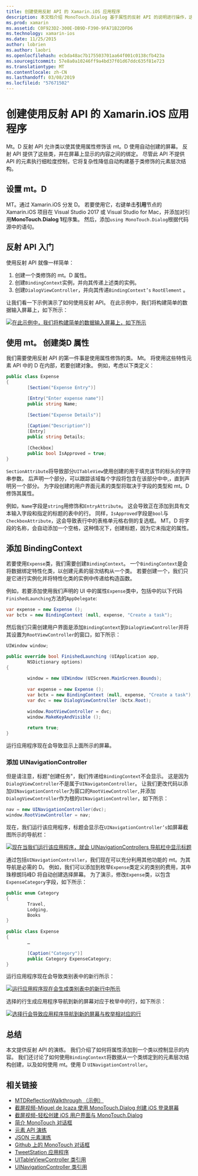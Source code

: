 ```yaml
---
title: 创建使用反射 API 的 Xamarin.iOS 应用程序
description: 本文档介绍 MonoTouch.Dialog 基于属性的反射 API 的说明进行操作，这将创建基于使用属性修饰的类的 UI。
ms.prod: xamarin
ms.assetid: C0F923D2-300E-DB9D-F390-9FA71B22DFD6
ms.technology: xamarin-ios
ms.date: 11/25/2015
author: lobrien
ms.author: laobri
ms.openlocfilehash: ecbda48ac7b175503701aa64f001c0138cfb423a
ms.sourcegitcommit: 57e8a0a10246ff9a4bd37f01d67ddc635f81e723
ms.translationtype: MT
ms.contentlocale: zh-CN
ms.lasthandoff: 03/08/2019
ms.locfileid: "57671502"
---
```

# <a name="creating-a-xamarinios-application-using-the-reflection-api"></a>创建使用反射 API 的 Xamarin.iOS 应用程序

Mt。D 反射 API 允许类以使其使用属性修饰该 mt。D 使用自动创建的屏幕。 反射 API 提供了这些类，并在屏幕上显示的内容之间的绑定。 尽管此 API 不提供 API 的元素执行细粒度控制，它将复杂性降低自动构建基于类修饰的元素层次结构。

## <a name="setting-up-mtd"></a>设置 mt。D

MT。通过 Xamarin.iOS 分发 D。 若要使用它，右键单击**引用**节点的 Xamarin.iOS 项目在 Visual Studio 2017 或 Visual Studio for Mac，并添加对引用**MonoTouch.Dialog 1**程序集。 然后，添加`using MonoTouch.Dialog`根据代码源中的语句。

## <a name="getting-started-with-the-reflection-api"></a>反射 API 入门

使用反射 API 就像一样简单：

1.  创建一个类修饰的 mt。D 属性。
1.  创建`BindingContext`实例，并向其传递上述类的实例。 
1.  创建`DialogViewController`，并向其传递`BindingContext’s` `RootElement` 。 


让我们看一下示例演示了如何使用反射 API。 在此示例中，我们将构建简单的数据输入屏幕上，如下所示：

 [![](reflection-api-walkthrough-images/01-expense-entry.png "在此示例中，我们将构建简单的数据输入屏幕上，如下所示")](reflection-api-walkthrough-images/01-expense-entry.png#lightbox)

## <a name="creating-a-class-with-mtd-attributes"></a>使用 mt。 创建类D 属性

我们需要使用反射 API 的第一件事是使用属性修饰的类。 Mt。 将使用这些特性元素 API 中的 D 在内部，若要创建对象。 例如，考虑以下类定义：

```csharp
public class Expense
{
        [Section("Expense Entry")]

        [Entry("Enter expense name")]
        public string Name;
        
        [Section("Expense Details")]
  
        [Caption("Description")]
        [Entry]
        public string Details;
        
        [Checkbox]
        public bool IsApproved = true;
}
```

`SectionAttribute`将导致部分`UITableView`使用创建的用于填充该节的标头的字符串参数。 后声明一个部分，可以跟踪该域每个字段将包含在该部分中中,，直到声明另一个部分。
为字段创建的用户界面元素的类型将取决于字段的类型和 mt。D 修饰其属性。

例如，`Name`字段是`string`用修饰和`EntryAttribute`。 这会导致正在添加到具有文本输入字段和指定的标题的表中的行。 同样，`IsApproved`字段是`bool`与`CheckboxAttribute`，这会导致表行中的表格单元格右侧的复选框。 MT。D 将字段的名称，会自动添加一个空格，这种情况下，创建标题，因为它未指定的属性。

## <a name="adding-the-bindingcontext"></a>添加 BindingContext

若要使用`Expense`类，我们需要创建`BindingContext`。 一个`BindingContext`是会将数据绑定特性化类，以创建元素的层次结构从一个类。 若要创建一个，我们只是它进行实例化并将特性化类的实例中传递给构造函数。

例如，若要添加使用我们声明的 UI 中的属性`Expense`类中，包括中的以下代码`FinishedLaunching`方法的`AppDelegate`:

```csharp
var expense = new Expense ();
var bctx = new BindingContext (null, expense, "Create a task");
```

然后我们只需创建用户界面是添加`BindingContext`到`DialogViewController`并将其设置为`RootViewController`的窗口，如下所示：

```csharp
UIWindow window;

public override bool FinishedLaunching (UIApplication app, 
        NSDictionary options)
{
   
        window = new UIWindow (UIScreen.MainScreen.Bounds);
            
        var expense = new Expense ();
        var bctx = new BindingContext (null, expense, "Create a task");
        var dvc = new DialogViewController (bctx.Root);
            
        window.RootViewController = dvc;
        window.MakeKeyAndVisible ();
            
        return true;
}
```

运行应用程序现在会导致显示上面所示的屏幕。

### <a name="adding-a-uinavigationcontroller"></a>添加 UINavigationController

但是请注意，标题"创建任务"，我们传递给`BindingContext`不会显示。 这是因为`DialogViewController`不是属于`UINavigatonController`。 让我们更改代码以添加`UINavigationController`为窗口的`RootViewController,`并添加`DialogViewController`作为根的`UINavigationController`，如下所示：

```csharp
nav = new UINavigationController(dvc);
window.RootViewController = nav;
```

现在，我们运行该应用程序，标题会显示在`UINavigationController’s`如屏幕截图所示的导航栏：

 [![](reflection-api-walkthrough-images/02-create-task.png "现在当我们运行该应用程序，就会 UINavigationControllers 导航栏中显示标题")](reflection-api-walkthrough-images/02-create-task.png#lightbox)

通过包括`UINavigationController`，我们现在可以充分利用其他功能的 mt。为其导航是必需的 D。 例如，我们可以添加到枚举`Expense`类定义的类别的费用，其中珠穆朗玛峰D 将自动创建选择屏幕。 为了演示，修改`Expense`类，以包含`ExpenseCategory`字段，如下所示：

```csharp
public enum Category
{
        Travel,
        Lodging,
        Books
}
        
public class Expense
{
        …

        [Caption("Category")]
        public Category ExpenseCategory;
}
```

运行应用程序现在会导致类别表中的新行所示：

 [![](reflection-api-walkthrough-images/03-set-details.png "运行应用程序现在会生成类别表中的新行中所示")](reflection-api-walkthrough-images/03-set-details.png#lightbox)

选择的行生成应用程序导航到新的屏幕对应于枚举中的行，如下所示：

 [![](reflection-api-walkthrough-images/04-set-category.png "选择行会导致应用程序导航到新的屏幕与枚举相对应的行")](reflection-api-walkthrough-images/04-set-category.png#lightbox)

 <a name="Summary" />


## <a name="summary"></a>总结

本文提供反射 API 的演练。 我们介绍了如何将属性添加到一个类以控制显示的内容。 我们还讨论了如何使用`BindingContext`将数据从一个类绑定到的元素层次结构创建，以及如何使用 mt。使用 D `UINavigationController`。


## <a name="related-links"></a>相关链接

- [MTDReflectionWalkthrough （示例）](https://developer.xamarin.com/samples/MTDReflectionWalkthrough/)
- [截屏视频-Miguel de Icaza 使用 MonoTouch.Dialog 创建 iOS 登录屏幕](http://youtu.be/3butqB1EG0c)
- [截屏视频-轻松创建 iOS 用户界面与 MonoTouch.Dialog](http://youtu.be/j7OC5r8ZkYg)
- [简介 MonoTouch 对话框](~/ios/user-interface/monotouch.dialog/index.md)
- [元素 API 演练](~/ios/user-interface/monotouch.dialog/elements-api-walkthrough.md)
- [JSON 元素演练](~/ios/user-interface/monotouch.dialog/monotouch.dialog-json-markup.md)
- [Github 上的 MonoTouch 对话框](https://github.com/migueldeicaza/MonoTouch.Dialog)
- [TweetStation 应用程序](https://github.com/migueldeicaza/TweetStation)
- [UITableViewController 类引用](https://developer.apple.com/library/ios/#DOCUMENTATION/UIKit/Reference/UITableViewController_Class/Reference/Reference.html)
- [UINavigationController 类引用](https://developer.apple.com/library/ios/#documentation/UIKit/Reference/UINavigationController_Class/Reference/Reference.html)
